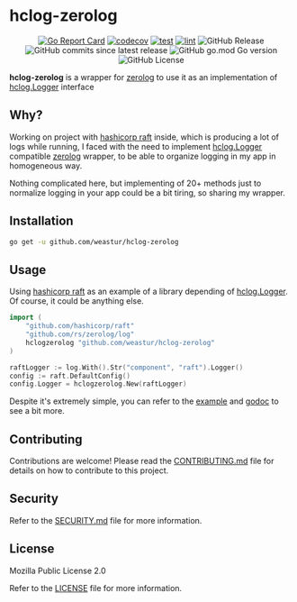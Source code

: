 # hclog-zerolog

<div align="center">

[![Go Report Card](https://goreportcard.com/badge/github.com/weastur/hclog-zerolog)](https://goreportcard.com/report/github.com/weastur/hclog-zerolog)
[![codecov](https://codecov.io/gh/weastur/hclog-zerolog/graph/badge.svg?token=V94BPHSLB0)](https://codecov.io/gh/weastur/hclog-zerolog)
[![test](https://github.com/weastur/hclog-zerolog/actions/workflows/test.yaml/badge.svg)](https://github.com/weastur/hclog-zerolog/actions/workflows/test.yaml)
[![lint](https://github.com/weastur/hclog-zerolog/actions/workflows/lint.yaml/badge.svg)](https://github.com/weastur/hclog-zerolog/actions/workflows/lint.yaml)
![GitHub Release](https://img.shields.io/github/v/release/weastur/hclog-zerolog)
![GitHub commits since latest release](https://img.shields.io/github/commits-since/weastur/hclog-zerolog/latest)
![GitHub go.mod Go version](https://img.shields.io/github/go-mod/go-version/weastur/hclog-zerolog)
![GitHub License](https://img.shields.io/github/license/weastur/hclog-zerolog)

</div>

**hclog-zerolog** is a wrapper for [zerolog](https://github.com/rs/zerolog)
to use it as an implementation of
[hclog.Logger](https://pkg.go.dev/github.com/hashicorp/go-hclog#Logger) interface

## Why?

Working on project with [hashicorp raft](https://pkg.go.dev/github.com/hashicorp/raft) inside,
which is producing a lot of logs while running, I faced with the need to implement
[hclog.Logger](https://pkg.go.dev/github.com/hashicorp/go-hclog#Logger)
compatible [zerolog](https://github.com/rs/zerolog)
wrapper, to be able to organize logging in my app in homogeneous way.

Nothing complicated here, but implementing of 20+ methods just to normalize logging in your app could be
a bit tiring, so sharing my wrapper.

## Installation

```bash
go get -u github.com/weastur/hclog-zerolog
```

## Usage

Using [hashicorp raft](https://pkg.go.dev/github.com/hashicorp/raft) as an example of a library depending of
[hclog.Logger](https://pkg.go.dev/github.com/hashicorp/go-hclog#Logger). Of course, it could be anything else.

```go
import (
	"github.com/hashicorp/raft"
	"github.com/rs/zerolog/log"
	hclogzerolog "github.com/weastur/hclog-zerolog"
)

raftLogger := log.With().Str("component", "raft").Logger()
config := raft.DefaultConfig()
config.Logger = hclogzerolog.New(raftLogger)
```

Despite it's extremely simple, you can refer to the [example](./_example/) and
[godoc](https://pkg.go.dev/github.com/weastur/hclog-zerolog) to see a bit more.

## Contributing

Contributions are welcome! Please read the [CONTRIBUTING.md](CONTRIBUTING.md) file for details on how to contribute to this project.

## Security

Refer to the [SECURITY.md](SECURITY.md) file for more information.

## License

Mozilla Public License 2.0

Refer to the [LICENSE](LICENSE) file for more information.
